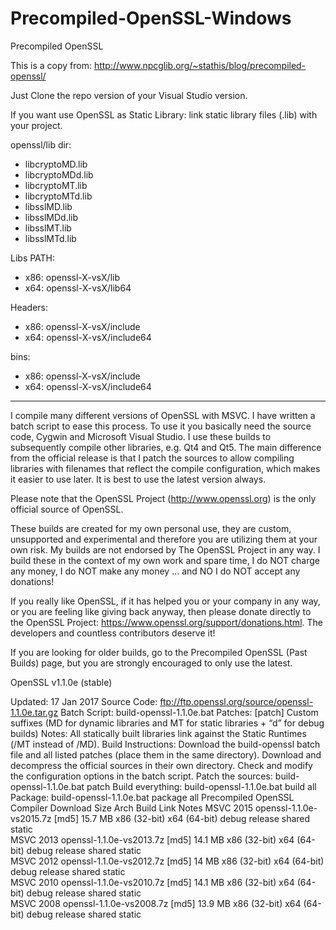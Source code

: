 # Precompiled-OpenSSL-Windows
Precompiled OpenSSL

This is a copy from: http://www.npcglib.org/~stathis/blog/precompiled-openssl/

Just Clone the repo version of your Visual Studio version.

If you want use OpenSSL as Static Library: link static library files (.lib) with your project.

openssl/lib dir:
* libcryptoMD.lib
* libcryptoMDd.lib
* libcryptoMT.lib
* libcryptoMTd.lib
* libsslMD.lib
* libsslMDd.lib
* libsslMT.lib
* libsslMTd.lib

Libs PATH: 
* x86: openssl-X-vsX/lib
* x64: openssl-X-vsX/lib64

Headers:
* x86: openssl-X-vsX/include
* x64: openssl-X-vsX/include64

bins:
* x86: openssl-X-vsX/include
* x64: openssl-X-vsX/include64

-----
I compile many different versions of OpenSSL with MSVC. I have written a batch script to ease this process. To use it you basically need the source code, Cygwin and Microsoft Visual Studio. I use these builds to subsequently compile other libraries, e.g. Qt4 and Qt5. The main difference from the official release is that I patch the sources to allow compiling libraries with filenames that reflect the compile configuration, which makes it easier to use later. It is best to use the latest version always.

Please note that the OpenSSL Project (http://www.openssl.org) is the only official source of OpenSSL.

These builds are created for my own personal use, they are custom, unsupported and experimental and therefore you are utilizing them at your own risk. My builds are not endorsed by The OpenSSL Project in any way. I build these in the context of my own work and spare time, I do NOT charge any money, I do NOT make any money … and NO I do NOT accept any donations!

If you really like OpenSSL, if it has helped you or your company in any way, or you are feeling like giving back anyway, then please donate directly to the OpenSSL Project: https://www.openssl.org/support/donations.html. The developers and countless contributors deserve it!

If you are looking for older builds, go to the Precompiled OpenSSL (Past Builds) page, but you are strongly encouraged to only use the latest.

OpenSSL v1.1.0e (stable)

Updated: 17 Jan 2017
Source Code: ftp://ftp.openssl.org/source/openssl-1.1.0e.tar.gz
Batch Script: build-openssl-1.1.0e.bat
Patches: [patch]
Custom suffixes (MD for dynamic libraries and MT for static libraries + “d” for debug builds)
Notes:
All statically built libraries link against the Static Runtimes (/MT instead of /MD).
Build Instructions:
Download the build-openssl batch file and all listed patches (place them in the same directory).
Download and decompress the official sources in their own directory.
Check and modify the configuration options in the batch script.
Patch the sources: build-openssl-1.1.0e.bat patch
Build everything: build-openssl-1.1.0e.bat build all
Package: build-openssl-1.1.0e.bat package all
Precompiled OpenSSL
Compiler	Download	Size	Arch	Build	Link	Notes
MSVC 2015	openssl-1.1.0e-vs2015.7z [md5]	15.7 MB	x86 (32-bit)
x64 (64-bit)	debug
release	shared
static	
MSVC 2013	openssl-1.1.0e-vs2013.7z [md5]	14.1 MB	x86 (32-bit)
x64 (64-bit)	debug
release	shared
static	
MSVC 2012	openssl-1.1.0e-vs2012.7z [md5]	14 MB	x86 (32-bit)
x64 (64-bit)	debug
release	shared
static	
MSVC 2010	openssl-1.1.0e-vs2010.7z [md5]	14.1 MB	x86 (32-bit)
x64 (64-bit)	debug
release	shared
static	
MSVC 2008	openssl-1.1.0e-vs2008.7z [md5]	13.9 MB	x86 (32-bit)
x64 (64-bit)	debug
release	shared
static	
